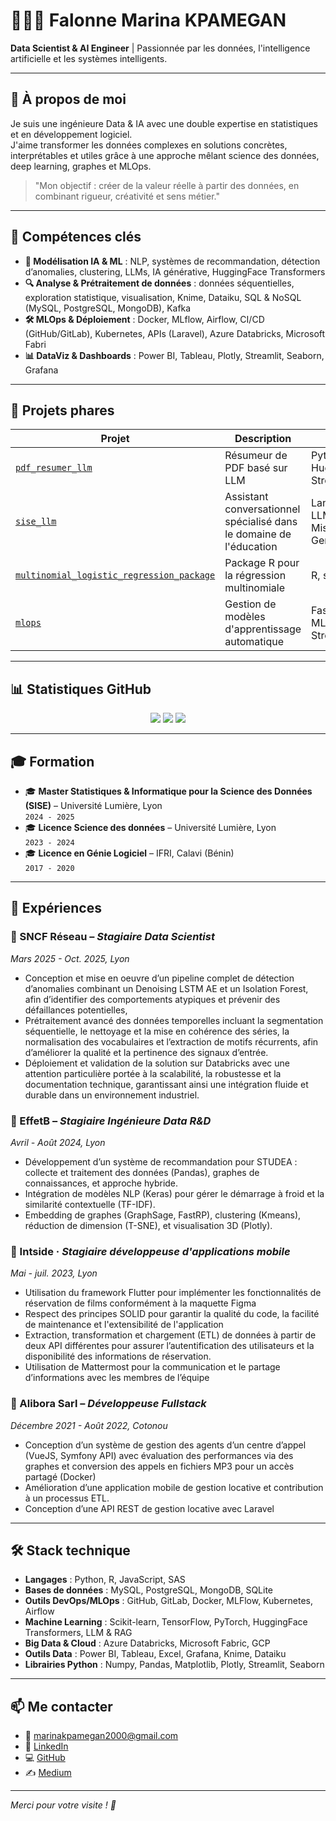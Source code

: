 # 👩🏽‍💻 Falonne Marina KPAMEGAN  
**Data Scientist & AI Engineer** | Passionnée par les données, l'intelligence artificielle et les systèmes intelligents.

---

## 📌 À propos de moi

Je suis une ingénieure Data & IA avec une double expertise en statistiques et en développement logiciel.  
J'aime transformer les données complexes en solutions concrètes, interprétables et utiles grâce à une approche mêlant science des données, deep learning, graphes et MLOps.

> "Mon objectif : créer de la valeur réelle à partir des données, en combinant rigueur, créativité et sens métier."

---

## 🚀 Compétences clés

- **🧠 Modélisation IA & ML** : NLP, systèmes de recommandation, détection d’anomalies, clustering, LLMs, IA générative, HuggingFace Transformers
- **🔍 Analyse & Prétraitement de données** : données séquentielles, exploration statistique, visualisation, Knime, Dataiku, SQL & NoSQL (MySQL, PostgreSQL, MongoDB), Kafka
- **🛠️ MLOps & Déploiement** : Docker, MLflow, Airflow, CI/CD (GitHub/GitLab), Kubernetes, APIs (Laravel), Azure Databricks, Microsoft Fabri
- **📊 DataViz & Dashboards** : Power BI, Tableau, Plotly, Streamlit, Seaborn, Grafana


---

## 🧪 Projets phares

| Projet | Description | Techs |
|--------|-------------|-------|
| [`pdf_resumer_llm`](https://github.com/marinaKpamegan/pdf_resumer_llm) | Résumeur de PDF basé sur LLM | Python, HuggingFace, Streamlit |
| [`sise_llm`](https://github.com/marinaKpamegan/sise_llm) | Assistant conversationnel spécialisé dans le domaine de l'éducation | LangChain, LLM, NLP, Mistral & Gemini |
| [`multinomial_logistic_regression_package`](https://github.com/marinaKpamegan/multinomial_logistic_regression_package) | Package R pour la régression multinomiale | R, stats, ML |
| [`mlops`](https://github.com/marinaKpamegan/mlops) | Gestion de modèles d'apprentissage automatique | FastAPI, MLFlow, Streamlit |

---

## 📊 Statistiques GitHub

<p align="center">
  <img src="https://github-readme-stats.vercel.app/api?username=marinaKpamegan&show_icons=true&theme=tokyonight" />
  <img src="https://github-readme-streak-stats.herokuapp.com/?user=marinaKpamegan&theme=tokyonight" />
  <img src="https://github-readme-stats.vercel.app/api/top-langs/?username=marinaKpamegan&layout=compact&theme=tokyonight" />
</p>

---

## 🎓 Formation

- 🎓 **Master Statistiques & Informatique pour la Science des Données (SISE)** – Université Lumière, Lyon  
  `2024 - 2025`
- 🎓 **Licence Science des données** – Université Lumière, Lyon  
  `2023 - 2024`
- 🎓 **Licence en Génie Logiciel** – IFRI, Calavi (Bénin)  
  `2017 - 2020`

---

## 💼 Expériences

### 🔸 SNCF Réseau – *Stagiaire Data Scientist*  
_Mars 2025 - Oct. 2025, Lyon_  
- Conception et mise en oeuvre d’un pipeline complet de détection d’anomalies combinant un Denoising LSTM AE et un Isolation Forest, afin d’identifier des comportements atypiques et prévenir des défaillances potentielles,
- Prétraitement avancé des données temporelles incluant la segmentation séquentielle, le nettoyage et la mise en cohérence des séries, la normalisation des vocabulaires et l’extraction de motifs récurrents, afin d’améliorer la qualité et la pertinence des signaux d’entrée.
- Déploiement et validation de la solution sur Databricks avec une attention particulière portée à la scalabilité, la robustesse et la documentation technique, garantissant ainsi une intégration fluide et durable dans un environnement industriel.

### 🔸 EffetB – *Stagiaire Ingénieure Data R&D*  
_Avril - Août 2024, Lyon_  
- Développement d’un système de recommandation pour STUDEA : collecte et traitement des données (Pandas), graphes de connaissances, et approche hybride.
- Intégration de modèles NLP (Keras) pour gérer le démarrage à froid et la similarité contextuelle (TF-IDF).
- Embedding de graphes (GraphSage, FastRP), clustering (Kmeans), réduction de dimension (T-SNE), et visualisation 3D (Plotly).

### 🔸 Intside · *Stagiaire développeuse d'applications mobile*
_Mai - juil. 2023, Lyon_
- Utilisation du framework Flutter pour implémenter les fonctionnalités de réservation de films conformément à la maquette Figma
- Respect des principes SOLID pour garantir la qualité du code, la facilité de maintenance et l'extensibilité de l'application
- Extraction, transformation et chargement (ETL) de données à partir de deux API différentes pour assurer l’autentification des utilisateurs et la disponibilité des informations de réservation.
- Utilisation de Mattermost pour la communication et le partage d’informations avec les membres de l’équipe


### 🔸 Alibora Sarl – *Développeuse Fullstack*  
_Décembre 2021 - Août 2022, Cotonou_  
- Conception d’un système de gestion des agents d’un centre d’appel (VueJS, Symfony API) avec évaluation des performances via des graphes et conversion des appels en fichiers MP3 pour un accès partagé (Docker)
- Amélioration d’une application mobile de gestion locative et contribution à un processus ETL.
- Conception d’une API REST de gestion locative avec Laravel
  

---

## 🛠️ Stack technique

- **Langages** : Python, R, JavaScript, SAS 
- **Bases de données** : MySQL, PostgreSQL, MongoDB, SQLite
- **Outils DevOps/MLOps** : GitHub, GitLab, Docker, MLFlow, Kubernetes, Airflow
- **Machine Learning** : Scikit-learn, TensorFlow, PyTorch, HuggingFace Transformers, LLM & RAG
- **Big Data & Cloud** : Azure Databricks, Microsoft Fabric, GCP
- **Outils Data** : Power BI, Tableau, Excel, Grafana, Knime, Dataiku
- **Librairies Python** : Numpy, Pandas, Matplotlib, Plotly, Streamlit, Seaborn

---

## 📫 Me contacter

- 📧 [marinakpamegan2000@gmail.com](mailto:marinakpamegan2000@gmail.com)  
- 🔗 [LinkedIn](https://linkedin.com/in/falonne-kpamegan)  
- 💻 [GitHub](https://github.com/marinaKpamegan)  
- ✍️ [Medium](https://medium.com/@falonnekpamegan)

---

*Merci pour votre visite ! 🚀*
